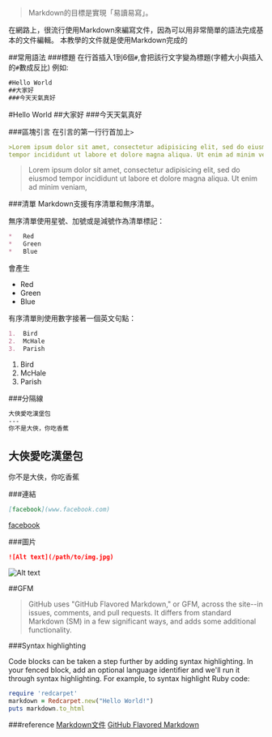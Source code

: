 >Markdown的目標是實現「易讀易寫」。

在網路上，很流行使用Markdown來編寫文件，因為可以用非常簡單的語法完成基本的文件編輯。
本教學的文件就是使用Markdown完成的

##常用語法
###標題
在行首插入1到6個`#`,會把該行文字變為標題(字體大小與插入的`#`數成反比)
例如:
```md
#Hello World
##大家好
###今天天氣真好
```

#Hello World
##大家好
###今天天氣真好

###區塊引言
在引言的第一行行首加上`>`
```md
>Lorem ipsum dolor sit amet, consectetur adipisicing elit, sed do eiusmod
tempor incididunt ut labore et dolore magna aliqua. Ut enim ad minim veniam,
```

>Lorem ipsum dolor sit amet, consectetur adipisicing elit, sed do eiusmod
tempor incididunt ut labore et dolore magna aliqua. Ut enim ad minim veniam,

###清單
Markdown支援有序清單和無序清單。

無序清單使用星號、加號或是減號作為清單標記：
```md
*   Red
*   Green
*   Blue
```
會產生
*   Red
*   Green
*   Blue

有序清單則使用數字接著一個英文句點：
```md
1.  Bird
2.  McHale
3.  Parish
```

1.  Bird
2.  McHale
3.  Parish


###分隔線

```md
大俠愛吃漢堡包
---
你不是大俠，你吃香蕉
```

大俠愛吃漢堡包
---
你不是大俠，你吃香蕉

###連結
```md
[facebook](www.facebook.com)
```
[facebook](www.facebook.com)


###圖片
```md
![Alt text](/path/to/img.jpg)
```
![Alt text](/path/to/img.jpg)

##GFM
>GitHub uses "GitHub Flavored Markdown," or GFM, across the site--in issues, comments, and pull requests. It differs from standard Markdown (SM) in a few significant ways, and adds some additional functionality.

###Syntax highlighting

Code blocks can be taken a step further by adding syntax highlighting. In your fenced block, add an optional language identifier and we'll run it through syntax highlighting. For example, to syntax highlight Ruby code:

```ruby
require 'redcarpet'
markdown = Redcarpet.new("Hello World!")
puts markdown.to_html
```

###reference
[Markdown文件](http://markdown.tw/)
[GitHub Flavored Markdown](https://help.github.com/articles/github-flavored-markdown/)